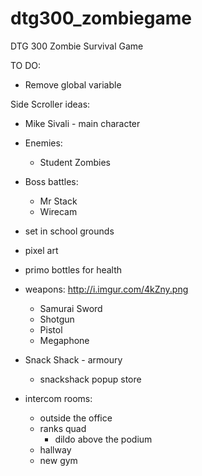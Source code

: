 # dtg300_zombiegame
DTG 300 Zombie Survival Game


TO DO:
- Remove global variable



Side Scroller 
ideas:
- Mike Sivali - main character
- Enemies:
	- Student Zombies
- Boss battles:
	- Mr Stack
	- Wirecam

- set in school grounds
- pixel art
- primo bottles for health
- weapons: http://i.imgur.com/4kZny.png
	- Samurai Sword
	- Shotgun
	- Pistol
	- Megaphone
- Snack Shack - armoury
	- snackshack popup store
- intercom
rooms:
	- outside the office
	- ranks quad
		- dildo above the podium
	- hallway 
	- new gym
